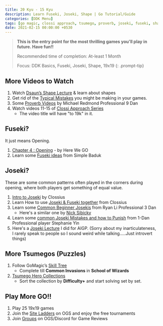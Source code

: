 ```yaml
---
title: 20 Kyu - 15 Kyu
description: Learn Fuseki, Joseki, Shape | Go Tutorial/Guide
categories: [DDK Menu]
tags: [go magic, clossi approach, tsumego, proverb, joseki, fuseki, shape, 19x19]
date: 2021-02-15 00:00:00 +0530
---
```


> **This is the entry point for the most thrilling games you'll play in future. Have fun!!**
>
> Recommended time of completion: At-least 1 Month
>
> Focus: DDK Basics, Fuseki, Joseki, Shape, 19x19
{: .prompt-tip}

## More Videos to Watch

1. Watch <a href="https://youtu.be/JKBh8FGK9bU?si=Fr9eXsnyngoaAWt7" target="_blank" rel="nofollow noopener noreferrer">Dsaun’s Shape Lecture</a> & learn about shapes
2. Get rid of the <a href="https://youtube.com/playlist?list=PL4DLlaT_bvDGrdhYprplj7pObLYMqjGWv&si=67T0PcnhJKesPl6t" target="_blank" rel="nofollow noopener noreferrer">Typical Mistakes</a> you might be making in your games.
3. Some <a href="https://youtube.com/playlist?list=PLW5_cMTm0wvZZbzgAn2plq-yiSd9fo7Jn&si=45sfu2uuLEEWv0sr" target="_blank" rel="nofollow noopener noreferrer">Proverb Videos</a> by Michael Redmond Professional 9 Dan
4. Watch videos 11-15 of <a href="https://youtube.com/playlist?list=PL5mVjO5OFYSymMy2Mixl7E5vpwFDO_0B4&si=C_V23Nfre_AJsK2M" target="_blank" rel="nofollow noopener noreferrer">Clossi Approach Series</a>
   - The video title will have "to 19k" in it.

## Fuseki?
It just means Opening.

1. <a href="https://youtube.com/playlist?list=PLsIslX1eRChJQsuXbM4F33heTObfWM7S6&si=RkjYUCXZa1d5e2dU" target="_blank" rel="nofollow noopener noreferrer">Chapter 4 : Opening</a> - by Here We GO
2. Learn some <a href="https://youtu.be/fNE8E1F5zOI?si=LA6XNGYjEYbwjPmW" target="_blank" rel="nofollow noopener noreferrer">Fuseki ideas</a> from Simple Baduk

## Joseki?
These are some common patterns often played in the corners during opening, where both players get something of equal value.

1. <a href="https://www.youtube.com/watch?v=-vcg9RLeJEk" target="_blank" rel="nofollow noopener noreferrer">Intro to Joseki</a> by Clossius
2. Learn How to use <a href="https://www.youtube.com/watch?v=3RITNTSS0us" target="_blank" rel="nofollow noopener noreferrer">Joseki & Fuseki together</a> from Clossius
3. Learn some <a href="https://www.youtube.com/watch?v=ufcRYy4r6ec&pp=ygUObnlpZyBnbyBqb3Nla2k%3D">Common Beginner Josekis</a> from Ryan Li Professional 3 Dan
   - Here's a similar one by <a href="https://www.youtube.com/watch?v=_JvsE0CounQ" target="_blank" rel="nofollow noopener noreferrer">Nick Sibicky</a>
4. Learn some <a href="https://www.youtube.com/watch?v=knQJfMPzBnI" target="_blank" rel="nofollow noopener noreferrer">common Joseki Mistakes and how to Punish</a> from 1-Dan Professional player Stephanie Yin
5. Here's a <a href="https://youtu.be/EhEhH_jZjaw?si=h0l4cCXFA5Y1KZVm" target="_blank" rel="nofollow noopener noreferrer">Joseki Lecture</a> I did for AIGP. (Sorry about my inarticulateness, I rarely speak to people so I sound weird while talking.....Just introvert things)

## More Tsumegos (Puzzles)

1. Follow GoMagic’s <a href="https://gomagic.org/go-problems/" target="_blank" rel="nofollow noopener noreferrer">Skill Tree</a> 
   - Complete till **Common Invasions** in **School of Wizards** 
2. <a href="https://tsumego-hero.com/sets" target="_blank" rel="nofollow noopener noreferrer">Tsumego Hero Collections</a>
   - Sort the collection by **Difficulty+** and start solving set by set.

## Play More GO!!

1. Play 25 19x19 games
2. Join the <a href="https://online-go.com/ladders" target="_blank" rel="nofollow noopener noreferrer">Site Ladders</a>  on OGS and enjoy the free tournaments
3. Join <a href="https://online-go.com/groups" target="_blank" rel="nofollow noopener noreferrer">Groups</a>  on OGS/Discord for Game Reviews
